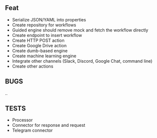 ## Feat
* Serialize JSON/YAML into properties
* Create repository for workflows
* Guided engine should remove mock and fetch the workflow directly
* Create endpoint to insert workflow
* Create HTTP POST action
* Create Google Drive action
* Create dumb-based engine
* Create machine learning engine
* Integrate other channels (Slack, Discord, Google Chat, command line)
* Create other actions

## BUGS
  ..

## TESTS
* Processor
* Connector for response and request
* Telegram connector
